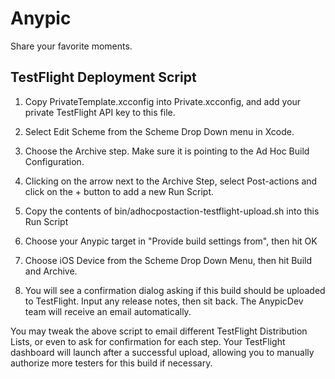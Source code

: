# Anypic

Share your favorite moments.

## TestFlight Deployment Script

1. Copy PrivateTemplate.xcconfig into Private.xcconfig, and add your private TestFlight API key to this file.

2. Select Edit Scheme from the Scheme Drop Down menu in Xcode.

3. Choose the Archive step. Make sure it is pointing to the Ad Hoc Build Configuration.

4. Clicking on the arrow next to the Archive Step, select Post-actions and click on the + button to add a new Run Script.

5. Copy the contents of bin/adhocpostaction-testflight-upload.sh into this Run Script

6. Choose your Anypic target in "Provide build settings from", then hit OK

7. Choose iOS Device from the Scheme Drop Down Menu, then hit Build and Archive.

8. You will see a confirmation dialog asking if this build should be uploaded to TestFlight. Input any release notes, then sit back. The AnypicDev team will receive an email automatically.

You may tweak the above script to email different TestFlight Distribution Lists, or even to ask for confirmation for each step. Your TestFlight dashboard will launch after a successful upload, allowing you to manually authorize more testers for this build if necessary.
